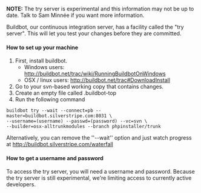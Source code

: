 **NOTE:** The try server is experimental and this information may not be up to date.  Talk to Sam Minnée if you want more information.

Buildbot, our continuous integration server, has a facility called the "try server".  This will let you test your changes before they are committed.

#### How to set up your machine

1.  First, install buildbot.
    * Windows users: http://buildbot.net/trac/wiki/RunningBuildbotOnWindows
    * OSX / linux users: http://buildbot.net/trac#DownloadInstall
2.  Go to your svn-based working copy that contains changes.
3.  Create an empty file called .buildbot-top
4.  Run the following command
~~~
buildbot try --wait --connect=pb --master=buildbot.silverstripe.com:8031 \
--username=(username) --passwd=(password) --vc=svn \
--builder=osx-alltrunkmodules --branch phpinstaller/trunk
~~~

Alternatively, you can remove the ''--wait'' option and just watch progress at http://buildbot.silverstripe.com/waterfall

#### How to get a username and password

To access the try server, you will need a username and password.  Because the try server is still experimental, we're limiting access to currently active developers.
